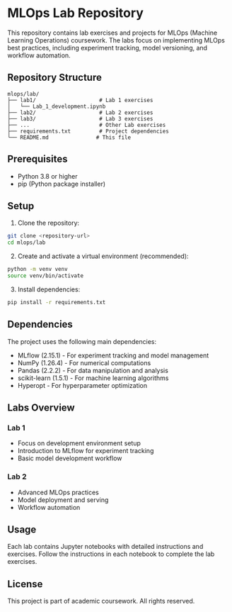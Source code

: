 # MLOps Lab Repository

This repository contains lab exercises and projects for MLOps (Machine Learning Operations) coursework. The labs focus on implementing MLOps best practices, including experiment tracking, model versioning, and workflow automation.

## Repository Structure

```
mlops/lab/
├── lab1/                    # Lab 1 exercises
│   └── Lab_1_development.ipynb
├── lab2/                    # Lab 2 exercises
├── lab3/                    # Lab 3 exercises
├── ...                      # Other Lab exercises
├── requirements.txt         # Project dependencies
└── README.md               # This file
```

## Prerequisites

- Python 3.8 or higher
- pip (Python package installer)

## Setup

1. Clone the repository:
```bash
git clone <repository-url>
cd mlops/lab
```

2. Create and activate a virtual environment (recommended):
```bash
python -m venv venv
source venv/bin/activate
```

3. Install dependencies:
```bash
pip install -r requirements.txt
```

## Dependencies

The project uses the following main dependencies:
- MLflow (2.15.1) - For experiment tracking and model management
- NumPy (1.26.4) - For numerical computations
- Pandas (2.2.2) - For data manipulation and analysis
- scikit-learn (1.5.1) - For machine learning algorithms
- Hyperopt - For hyperparameter optimization

## Labs Overview

### Lab 1
- Focus on development environment setup
- Introduction to MLflow for experiment tracking
- Basic model development workflow

### Lab 2
- Advanced MLOps practices
- Model deployment and serving
- Workflow automation

## Usage

Each lab contains Jupyter notebooks with detailed instructions and exercises. Follow the instructions in each notebook to complete the lab exercises.

## License

This project is part of academic coursework. All rights reserved.
